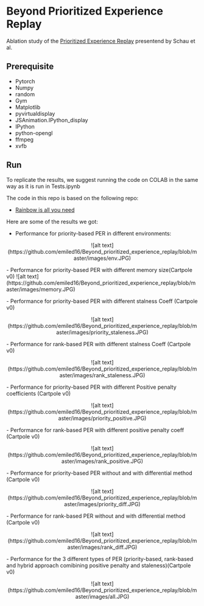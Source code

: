 # Beyond Prioritized Experience Replay

Ablation study of the [Prioritized Experience Replay](https://arxiv.org/pdf/1511.05952.pdf) presentend by Schau et al. 



## Prerequisite
- Pytorch
- Numpy
- random
- Gym
- Matplotlib
- pyvirtualdisplay
- JSAnimation.IPython_display
- IPython
- python-opengl
- ffmpeg
- xvfb

## Run
To replicate the results, we suggest running the code on COLAB in the same way as it is run in Tests.ipynb


The code in this repo is based on the following repo:

- [Rainbow is all you need](https://github.com/Curt-Park/rainbow-is-all-you-need.git)

Here are some of the results we got:

- Performance for priority-based PER in different environments: 
<p align="center">
![alt text](https://github.com/emiled16/Beyond_prioritized_experience_replay/blob/master/images/env.JPG)
</p>
- Performance for priority-based PER with different memory size(Cartpole v0)
![alt text](https://github.com/emiled16/Beyond_prioritized_experience_replay/blob/master/images/memory.JPG)</p>
- Performance for priority-based PER with different stalness Coeff (Cartpole v0)
<p align="center">![alt text](https://github.com/emiled16/Beyond_prioritized_experience_replay/blob/master/images/priority_staleness.JPG)</p>
- Performance for rank-based PER with different stalness Coeff (Cartpole v0)
<p align="center">![alt text](https://github.com/emiled16/Beyond_prioritized_experience_replay/blob/master/images/rank_staleness.JPG)</p>
- Performance for priority-based PER with different Positive penalty coefficients (Cartpole
v0)
<p align="center">![alt text](https://github.com/emiled16/Beyond_prioritized_experience_replay/blob/master/images/priority_positive.JPG)</p>
- Performance for rank-based PER with different positive penalty coeff (Cartpole v0)
<p align="center">![alt text](https://github.com/emiled16/Beyond_prioritized_experience_replay/blob/master/images/rank_positive.JPG)</p>
- Performance for priority-based PER without and with differential method (Cartpole v0)
<p align="center">![alt text](https://github.com/emiled16/Beyond_prioritized_experience_replay/blob/master/images/priority_diff.JPG)</p>
- Performance for rank-based PER without and with differential method (Cartpole v0)
<p align="center">![alt text](https://github.com/emiled16/Beyond_prioritized_experience_replay/blob/master/images/rank_diff.JPG)</p>
- Performance for the 3 different types of PER (priority-based, rank-based and hybrid approach comibining positive penalty and staleness)(Cartpole v0)

<p align="center">![alt text](https://github.com/emiled16/Beyond_prioritized_experience_replay/blob/master/images/all.JPG)</p>
